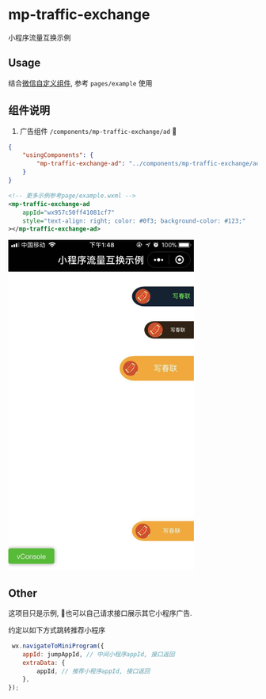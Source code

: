 # mp-traffic-exchange

小程序流量互换示例

## Usage

结合[微信自定义组件](https://mp.weixin.qq.com/debug/wxadoc/dev/framework/custom-component/), 参考 `pages/example` 使用

## 组件说明

1. 广告组件 `/components/mp-traffic-exchange/ad`

```json
{
    "usingComponents": {
        "mp-traffic-exchange-ad": "../components/mp-traffic-exchange/ad"
    }
}
```

```xml
<!-- 更多示例参考page/example.wxml -->
<mp-traffic-exchange-ad
    appId="wx957c50ff41081cf7"
    style="text-align: right; color: #0f3; background-color: #123;"
></mp-traffic-exchange-ad>
```

<img src="./screenshots/mp-traffic-exchange-ad.jpeg" alt="mp-traffic-exchange-ad.jpeg" width="375px" />

## Other

这项目只是示例, 也可以自己请求接口展示其它小程序广告.

约定以如下方式跳转推荐小程序

```js
 wx.navigateToMiniProgram({
    appId: jumpAppId, // 中间小程序appId, 接口返回
    extraData: {
        appId, // 推荐小程序appId, 接口返回
    },
});
```
